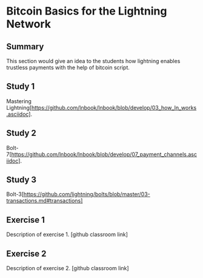 # Bitcoin Basics for the Lightning Network

## Summary

This section would give an idea to the students how lightning enables trustless payments
with the help of bitcoin script.

## Study 1

Mastering Lightning[https://github.com/lnbook/lnbook/blob/develop/03_how_ln_works.asciidoc].

## Study 2

Bolt-7[https://github.com/lnbook/lnbook/blob/develop/07_payment_channels.asciidoc].

## Study 3

Bolt-3[https://github.com/lightning/bolts/blob/master/03-transactions.md#transactions]

## Exercise 1

Description of exercise 1.
[github classroom link]

## Exercise 2

Description of exercise 2.
[github classroom link]

